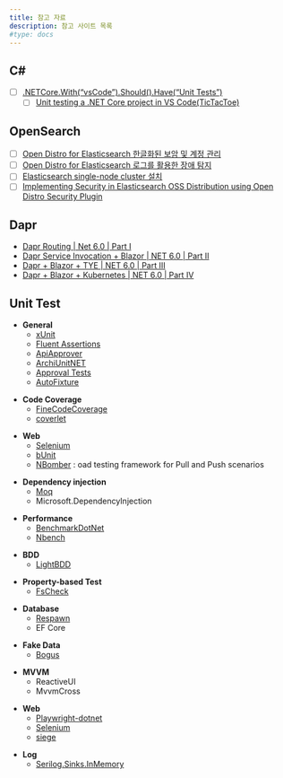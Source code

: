 ```yaml
---
title: 참고 자료
description: 참고 사이트 목록
#type: docs
---
```


## C#
- [ ] [.NETCore.With(“vsCode”).Should().Have(“Unit Tests”)](https://xpirit.com/netcore-withvscode-should-haveunit-tests/)
  - [ ] [Unit testing a .NET Core project in VS Code(TicTacToe)](https://github.com/XpiritBV/unittesting-dotnetcore-vscode)

## OpenSearch
- [ ] [Open Distro for Elasticsearch 한글화된 보암 및 계정 관리](https://www.dkdk.info/wpb/?p=175)
- [ ] [Open Distro for Elasticsearch 로그를 활용한 장애 탐지](https://medium.com/29cm/open-distro-for-elasticsearch-%EB%A1%9C%EA%B7%B8%EB%A5%BC-%ED%99%9C%EC%9A%A9%ED%95%9C-%EC%9E%A5%EC%95%A0-%ED%83%90%EC%A7%80-8ff60dc3e5f)
- [ ] [Elasticsearch single-node cluster 설치](https://documentation.wazuh.com/current/installation-guide/open-distro/distributed-deployment/step-by-step-installation/elasticsearch-cluster/elasticsearch-single-node-cluster.html)
- [ ] [Implementing Security in Elasticsearch OSS Distribution using Open Distro Security Plugin](https://medium.com/codex/implementing-security-in-elasticsearch-oss-distribution-using-open-distro-security-plugin-d1d106e62ca6)

## Dapr
- [Dapr Routing | Net 6.0 | Part I](https://www.youtube.com/watch?v=NBDQ8vp0E_M&list=PLbFaOt0VQ7S9txKOwJQIb258Wq99dgISL&index=2)
- [Dapr Service Invocation + Blazor | NET 6.0 | Part II](https://www.youtube.com/watch?v=JpDOUhM5e1w&list=PLbFaOt0VQ7S9txKOwJQIb258Wq99dgISL&index=3)
- [Dapr + Blazor + TYE | NET 6.0 | Part III](https://www.youtube.com/watch?v=zgTwba9HRD0&list=PLbFaOt0VQ7S9txKOwJQIb258Wq99dgISL&index=4)
- [Dapr + Blazor + Kubernetes | NET 6.0 | Part IV](https://www.youtube.com/watch?v=UGpSf3Gl8D4&list=PLbFaOt0VQ7S9txKOwJQIb258Wq99dgISL&index=5)

## Unit Test
- **General**
  - [xUnit](https://github.com/xunit/xunit)
  - [Fluent Assertions](https://github.com/fluentassertions/fluentassertions)
  - [ApiApprover](https://github.com/PublicApiGenerator/PublicApiGenerator)
  - [ArchiUnitNET](https://github.com/TNG/ArchUnitNET)
  - [Approval Tests](https://github.com/approvals/ApprovalTests.Net)
  - [AutoFixture](https://github.com/AutoFixture/AutoFixture)
+ **Code Coverage**
  - [FineCodeCoverage](https://github.com/FortuneN/FineCodeCoverage)
  - [coverlet](https://github.com/coverlet-coverage/coverlet)
- **Web**
  - [Selenium](https://github.com/SeleniumHQ/selenium)
  - [bUnit](https://github.com/bUnit-dev/bUnit)
  - [NBomber](https://github.com/PragmaticFlow/NBomber) : oad testing framework for Pull and Push scenarios
+ **Dependency injection**
  - [Moq](https://github.com/moq/moq4)
  - Microsoft.DependencyInjection
- **Performance**
  - [BenchmarkDotNet](https://github.com/dotnet/BenchmarkDotNet)
  - [Nbench](https://github.com/petabridge/NBench)
+ **BDD**
  - [LightBDD](https://github.com/LightBDD/LightBDD)
- **Property-based Test**
  - [FsCheck](https://github.com/fscheck/FsCheck)
+ **Database**
  - [Respawn](https://github.com/jbogard/Respawn)
  - EF Core
- **Fake Data**
  - [Bogus](https://github.com/bchavez/Bogus)
+ **MVVM**
  - ReactiveUI
  - MvvmCross
- **Web**
  - [Playwright-dotnet](https://github.com/microsoft/playwright-dotnet)
  - [Selenium](https://github.com/SeleniumHQ/selenium)
  - [siege](https://github.com/JoeDog/siege)
+ **Log**
   - [Serilog.Sinks.InMemory](https://github.com/serilog-contrib/SerilogSinksInMemory)
